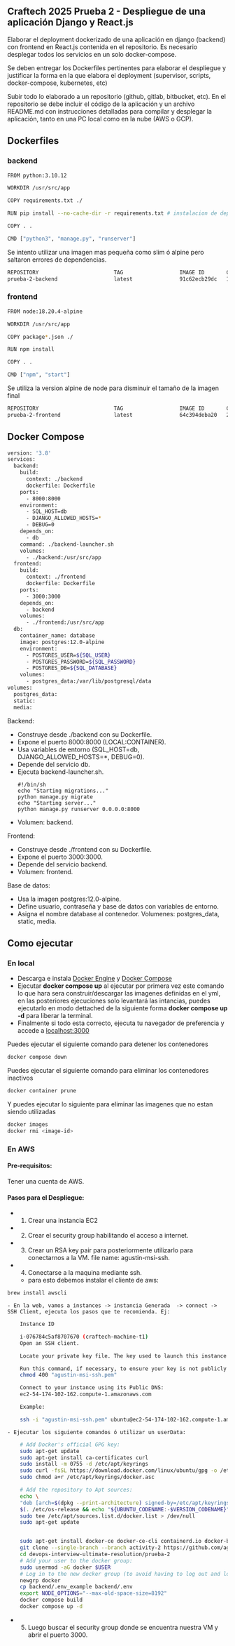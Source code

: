 ## Craftech 2025 Prueba 2 - Despliegue de una aplicación Django y React.js 
Elaborar el deployment dockerizado de una aplicación en django (backend) con frontend en React.js contenida en el repositorio. Es necesario desplegar todos los servicios en un solo docker-compose.

Se deben entregar los Dockerfiles pertinentes para elaborar el despliegue y justificar la forma en la que elabora el deployment (supervisor, scripts, docker-compose, kubernetes, etc)

Subir todo lo elaborado a un repositorio (github, gitlab, bitbucket, etc). En el repositorio se debe incluir el código de la aplicación y un archivo README.md con instrucciones detalladas para compilar y desplegar la aplicación, tanto en una PC local como en la nube (AWS o GCP).

## Dockerfiles
### backend
```bash
FROM python:3.10.12

WORKDIR /usr/src/app

COPY requirements.txt ./

RUN pip install --no-cache-dir -r requirements.txt # instalacion de dependencias

COPY . .

CMD ["python3", "manage.py", "runserver"]
```

Se intento utilizar una imagen mas pequeña como slim ó alpine pero saltaron errores de dependencias.

```bash
REPOSITORY                        TAG                  IMAGE ID       CREATED          SIZE
prueba-2-backend                  latest               91c62ecb29dc   16 minutes ago   1.05GB
```

### frontend

```bash
FROM node:18.20.4-alpine 

WORKDIR /usr/src/app

COPY package*.json ./

RUN npm install

COPY . .

CMD ["npm", "start"]
```
Se utiliza la version alpine de node para disminuir el tamaño de la imagen final

```bash
REPOSITORY                        TAG                  IMAGE ID       CREATED          SIZE
prueba-2-frontend                 latest               64c394deba20   28 minutes ago   1.05GB
```

## Docker Compose
```bash
version: '3.8'
services:
  backend:
    build: 
      context: ./backend
      dockerfile: Dockerfile
    ports:
      - 8000:8000
    environment:
      - SQL_HOST=db
      - DJANGO_ALLOWED_HOSTS=*
      - DEBUG=0
    depends_on:
      - db
    command: ./backend-launcher.sh
    volumes:
      - ./backend:/usr/src/app
  frontend:
    build:
      context: ./frontend
      dockerfile: Dockerfile
    ports:
      - 3000:3000
    depends_on:
      - backend
    volumes:
      - ./frontend:/usr/src/app
  db:
    container_name: database
    image: postgres:12.0-alpine
    environment:
      - POSTGRES_USER=${SQL_USER}
      - POSTGRES_PASSWORD=${SQL_PASSWORD}
      - POSTGRES_DB=${SQL_DATABASE}
    volumes:
      - postgres_data:/var/lib/postgresql/data
volumes:
  postgres_data:
  static:
  media:
```

Backend:
- Construye desde ./backend con su Dockerfile.
- Expone el puerto 8000:8000 (LOCAL:CONTAINER).
- Usa variables de entorno (SQL_HOST=db, DJANGO_ALLOWED_HOSTS=*, DEBUG=0).
- Depende del servicio db.
- Ejecuta backend-launcher.sh.
    ```
    #!/bin/sh
    echo "Starting migrations..."
    python manage.py migrate
    echo "Starting server..."
    python manage.py runserver 0.0.0.0:8000
    ```
- Volumen: backend.

Frontend:
- Construye desde ./frontend con su Dockerfile.
- Expone el puerto 3000:3000.
- Depende del servicio backend.
- Volumen: frontend.

Base de datos:
- Usa la imagen postgres:12.0-alpine.
- Define usuario, contraseña y base de datos con variables de entorno.
- Asigna el nombre database al contenedor.
Volumenes: postgres_data, static, media.

## Como ejecutar
### En local
- Descarga e instala [Docker Engine](https://docs.docker.com/engine/install/) y [Docker Compose](https://docs.docker.com/compose/install/)
- Ejecutar **docker compose up** al ejecutar por primera vez este comando lo que hara sera construir/descargar las imagenes definidas en el yml, en las posteriores ejecuciones solo levantará las intancias, puedes ejecutarlo en modo dettached de la siguiente forma **docker compose up -d** para liberar la terminal.
- Finalmente si todo esta correcto, ejecuta tu navegador de preferencia y accede a [localhost:3000](https://localhost:3000)

Puedes ejecutar el siguiente comando para detener los contenedores
```bash
docker compose down
```
Puedes ejecutar el siguiente comando para eliminar los contenedores inactivos
```bash
docker container prune
```
Y puedes ejecutar lo siguiente para eliminar las imagenes que no estan siendo utilizadas 
```bash
docker images
docker rmi <image-id>
```

### En AWS
#### Pre-requisitos:
Tener una cuenta de AWS.

#### Pasos para el Despliegue:
- 1. Crear una instancia EC2
- 2. Crear el security group habilitando el acceso a internet.
- 3. Crear un RSA key pair para posteriormente utilizarlo para conectarnos a la VM. file name: agustin-msi-ssh.
- 4. Conectarse a la maquina mediante ssh.
    - para esto debemos instalar el cliente de aws:
```bash
brew install awscli
```
    - En la web, vamos a instances -> instancia Generada  -> connect -> SSH Client, ejecuta los pasos que te recomienda. Ej:
```bash
    Instance ID

    i-076784c5af8707670 (craftech-machine-t1)
    Open an SSH client.

    Locate your private key file. The key used to launch this instance is agustin-msi-ssh.pem

    Run this command, if necessary, to ensure your key is not publicly viewable.
    chmod 400 "agustin-msi-ssh.pem"

    Connect to your instance using its Public DNS:
    ec2-54-174-102-162.compute-1.amazonaws.com

    Example:

    ssh -i "agustin-msi-ssh.pem" ubuntu@ec2-54-174-102-162.compute-1.amazonaws.com
```

    - Ejecutar los siguiente comandos ó utilizar un userData:
```bash
    # Add Docker's official GPG key:
    sudo apt-get update
    sudo apt-get install ca-certificates curl
    sudo install -m 0755 -d /etc/apt/keyrings
    sudo curl -fsSL https://download.docker.com/linux/ubuntu/gpg -o /etc/apt/keyrings/docker.asc
    sudo chmod a+r /etc/apt/keyrings/docker.asc

    # Add the repository to Apt sources:
    echo \
    "deb [arch=$(dpkg --print-architecture) signed-by=/etc/apt/keyrings/docker.asc] https://download.docker.com/linux/ubuntu \
    $(. /etc/os-release && echo "${UBUNTU_CODENAME:-$VERSION_CODENAME}") stable" | \
    sudo tee /etc/apt/sources.list.d/docker.list > /dev/null
    sudo apt-get update


    sudo apt-get install docker-ce docker-ce-cli containerd.io docker-buildx-plugin docker-compose-plugin
    git clone --single-branch --branch activity-2 https://github.com/agustinhernando2/devops-interview-ultimate-resolution.git
    cd devops-interview-ultimate-resolution/prueba-2
    # Add your user to the docker group:
    sudo usermod -aG docker $USER
    # Log in to the new docker group (to avoid having to log out and log in again; but if not enough, try to reboot):
    newgrp docker
    cp backend/.env_example backend/.env
    export NODE_OPTIONS="--max-old-space-size=8192"
    docker compose build
    docker compose up -d
```
- 5. Luego buscar el security group donde se encuentra nuestra VM y abrir el puerto 3000.